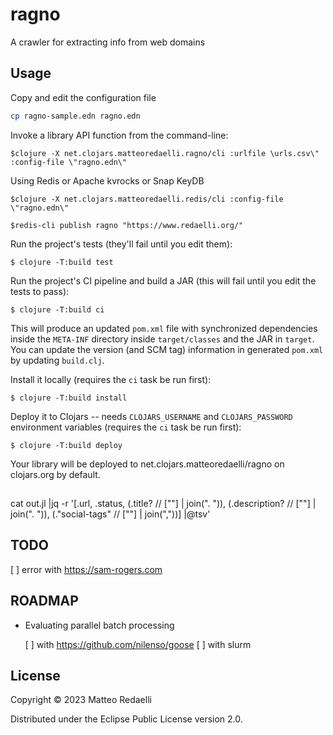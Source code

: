 # ragno

A crawler for extracting info from web domains

## Usage

Copy and edit the configuration file

```bash
cp ragno-sample.edn ragno.edn
```

Invoke a library API function from the command-line:

    $clojure -X net.clojars.matteoredaelli.ragno/cli :urlfile \urls.csv\"  :config-file \"ragno.edn\"

Using Redis or Apache kvrocks or Snap KeyDB

    $clojure -X net.clojars.matteoredaelli.redis/cli :config-file \"ragno.edn\"

    $redis-cli publish ragno "https://www.redaelli.org/"
    

Run the project's tests (they'll fail until you edit them):

    $ clojure -T:build test

Run the project's CI pipeline and build a JAR (this will fail until you edit the tests to pass):

    $ clojure -T:build ci

This will produce an updated `pom.xml` file with synchronized dependencies inside the `META-INF`
directory inside `target/classes` and the JAR in `target`. You can update the version (and SCM tag)
information in generated `pom.xml` by updating `build.clj`.

Install it locally (requires the `ci` task be run first):

    $ clojure -T:build install

Deploy it to Clojars -- needs `CLOJARS_USERNAME` and `CLOJARS_PASSWORD` environment
variables (requires the `ci` task be run first):

    $ clojure -T:build deploy

Your library will be deployed to net.clojars.matteoredaelli/ragno on clojars.org by default.

##

cat out.jl |jq -r '[.url, .status, (.title? // [""] | join(". ")), (.description? // [""] | join(". ")), (."social-tags" // [""] | join(","))] |@tsv'

## TODO

[ ] error with https://sam-rogers.com

## ROADMAP

- Evaluating parallel batch processing

  [ ] with https://github.com/nilenso/goose
  [ ] with slurm
  
  
## License

Copyright © 2023 Matteo Redaelli

Distributed under the Eclipse Public License version 2.0.
